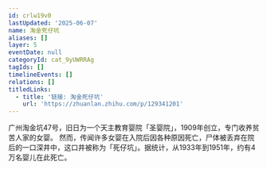 ```yaml
---
id: crlw19v0
lastUpdated: '2025-06-07'
name: 淘金死仔坑
aliases: []
layer: 5
eventDate: null
categoryId: cat_9yUWRRAg
tagIds: []
timelineEvents: []
relations: []
titledLinks:
  - title: '链接: 淘金死仔坑'
    url: 'https://zhuanlan.zhihu.com/p/129341201'
---
```

广州淘金坑47号，旧日为一个天主教育婴院「圣婴院」，1909年创立，专门收养贫苦人家的女婴。  然而，传闻许多女婴在入院后因各种原因死亡，尸体被丢弃在院后的一口深井中，这口井被称为「死仔坑」。据统计，从1933年到1951年，约有4万名婴儿在此死亡。
